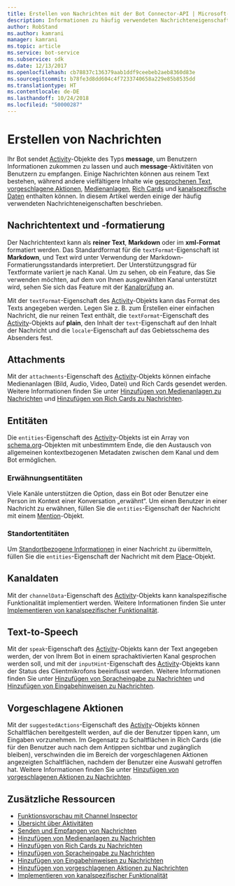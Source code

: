 ```yaml
---
title: Erstellen von Nachrichten mit der Bot Connector-API | Microsoft-Dokumentation
description: Informationen zu häufig verwendeten Nachrichteneigenschaften innerhalb der Bot Connector-API.
author: RobStand
ms.author: kamrani
manager: kamrani
ms.topic: article
ms.service: bot-service
ms.subservice: sdk
ms.date: 12/13/2017
ms.openlocfilehash: cb78837c136379aab1ddf9ceebeb2aeb8360d83e
ms.sourcegitcommit: b78fe3d8dd604c4f7233740658a229e85b8535dd
ms.translationtype: HT
ms.contentlocale: de-DE
ms.lasthandoff: 10/24/2018
ms.locfileid: "50000287"
---
```

# <a name="create-messages"></a>Erstellen von Nachrichten

Ihr Bot sendet [Activity][Activity]-Objekte des Typs **message**, um Benutzern Informationen zukommen zu lassen und auch **message**-Aktivitäten von Benutzern zu empfangen. Einige Nachrichten können aus reinem Text bestehen, während andere vielfältigere Inhalte wie [gesprochenen Text](bot-framework-rest-connector-text-to-speech.md), [vorgeschlagene Aktionen](bot-framework-rest-connector-add-suggested-actions.md), [Medienanlagen](bot-framework-rest-connector-add-media-attachments.md), [Rich Cards](bot-framework-rest-connector-add-rich-cards.md) und [kanalspezifische Daten](bot-framework-rest-connector-channeldata.md) enthalten können. In diesem Artikel werden einige der häufig verwendeten Nachrichteneigenschaften beschrieben.

## <a name="message-text-and-formatting"></a>Nachrichtentext und -formatierung

Der Nachrichtentext kann als **reiner Text**, **Markdown** oder im **xml-Format** formatiert werden. Das Standardformat für die `textFormat`-Eigenschaft ist **Markdown**, und Text wird unter Verwendung der Markdown-Formatierungsstandards interpretiert. Der Unterstützungsgrad für Textformate variiert je nach Kanal. Um zu sehen, ob ein Feature, das Sie verwenden möchten, auf dem von Ihnen ausgewählten Kanal unterstützt wird, sehen Sie sich das Feature mit der [Kanalprüfung][ChannelInspector] an. 

Mit der `textFormat`-Eigenschaft des [Activity][Activity]-Objekts kann das Format des Texts angegeben werden. Legen Sie z. B. zum Erstellen einer einfachen Nachricht, die nur reinen Text enthält, die `textFormat`-Eigenschaft des [Activity][Activity]-Objekts auf **plain**, den Inhalt der `text`-Eigenschaft auf den Inhalt der Nachricht und die `locale`-Eigenschaft auf das Gebietsschema des Absenders fest. 

## <a name="attachments"></a>Attachments

Mit der `attachments`-Eigenschaft des [Activity][Activity]-Objekts können einfache Medienanlagen (Bild, Audio, Video, Datei) und Rich Cards gesendet werden. Weitere Informationen finden Sie unter [Hinzufügen von Medienanlagen zu Nachrichten](bot-framework-rest-connector-add-media-attachments.md) und [Hinzufügen von Rich Cards zu Nachrichten](bot-framework-rest-connector-add-rich-cards.md).

## <a name="entities"></a>Entitäten

Die `entities`-Eigenschaft des [Activity][Activity]-Objekts ist ein Array von <a href="http://schema.org/" target="_blank">schema.org</a>-Objekten mit unbestimmtem Ende, die den Austausch von allgemeinen kontextbezogenen Metadaten zwischen dem Kanal und dem Bot ermöglichen.

### <a name="mention-entities"></a>Erwähnungsentitäten

Viele Kanäle unterstützen die Option, dass ein Bot oder Benutzer eine Person im Kontext einer Konversation „erwähnt“. Um einen Benutzer in einer Nachricht zu erwähnen, füllen Sie die `entities`-Eigenschaft der Nachricht mit einem [Mention][Mention]-Objekt. 

### <a name="place-entities"></a>Standortentitäten

Um <a href="https://schema.org/Place" target="_blank">Standortbezogene Informationen</a> in einer Nachricht zu übermitteln, füllen Sie die `entities`-Eigenschaft der Nachricht mit dem [Place][Place]-Objekt. 

## <a name="channel-data"></a>Kanaldaten

Mit der `channelData`-Eigenschaft des [Activity][Activity]-Objekts kann kanalspezifische Funktionalität implementiert werden. Weitere Informationen finden Sie unter [Implementieren von kanalspezifischer Funktionalität](bot-framework-rest-connector-channeldata.md).

## <a name="text-to-speech"></a>Text-to-Speech

Mit der `speak`-Eigenschaft des [Activity][Activity]-Objekts kann der Text angegeben werden, der von Ihrem Bot in einem sprachaktivierten Kanal gesprochen werden soll, und mit der `inputHint`-Eigenschaft des [Activity][Activity]-Objekts kann der Status des Clientmikrofons beeinflusst werden. Weitere Informationen finden Sie unter [Hinzufügen von Spracheingabe zu Nachrichten](bot-framework-rest-connector-text-to-speech.md) und [Hinzufügen von Eingabehinweisen zu Nachrichten](bot-framework-rest-connector-add-input-hints.md).

## <a name="suggested-actions"></a>Vorgeschlagene Aktionen

Mit der `suggestedActions`-Eigenschaft des [Activity][Activity]-Objekts können Schaltflächen bereitgestellt werden, auf die der Benutzer tippen kann, um Eingaben vorzunehmen. Im Gegensatz zu Schaltflächen in Rich Cards (die für den Benutzer auch nach dem Antippen sichtbar und zugänglich bleiben), verschwinden die im Bereich der vorgeschlagenen Aktionen angezeigten Schaltflächen, nachdem der Benutzer eine Auswahl getroffen hat. Weitere Informationen finden Sie unter [Hinzufügen von vorgeschlagenen Aktionen zu Nachrichten](bot-framework-rest-connector-add-suggested-actions.md).

## <a name="additional-resources"></a>Zusätzliche Ressourcen

- [Funktionsvorschau mit Channel Inspector][ChannelInspector]
- [Übersicht über Aktivitäten](bot-framework-rest-connector-activities.md)
- [Senden und Empfangen von Nachrichten](bot-framework-rest-connector-send-and-receive-messages.md)
- [Hinzufügen von Medienanlagen zu Nachrichten](bot-framework-rest-connector-add-media-attachments.md)
- [Hinzufügen von Rich Cards zu Nachrichten](bot-framework-rest-connector-add-rich-cards.md)
- [Hinzufügen von Spracheingabe zu Nachrichten](bot-framework-rest-connector-text-to-speech.md)
- [Hinzufügen von Eingabehinweisen zu Nachrichten](bot-framework-rest-connector-add-input-hints.md)
- [Hinzufügen von vorgeschlagenen Aktionen zu Nachrichten](bot-framework-rest-connector-add-suggested-actions.md)
- [Implementieren von kanalspezifischer Funktionalität](bot-framework-rest-connector-channeldata.md)

[Mention]: bot-framework-rest-connector-api-reference.md#mention-object
[Place]: bot-framework-rest-connector-api-reference.md#place-object
[Activity]: bot-framework-rest-connector-api-reference.md#activity-object
[ChannelInspector]: ../bot-service-channel-inspector.md
[textFormating]: ../bot-service-channel-inspector.md#text-formatting
